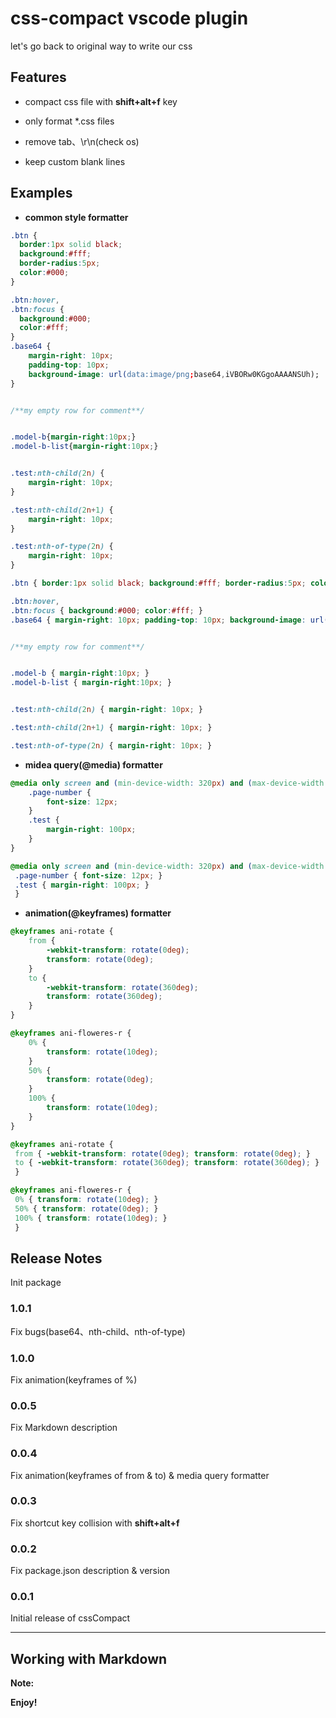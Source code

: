 # css-compact vscode plugin

let's go back to original way to write our css

## Features

* compact css file with **shift+alt+f** key

* only format *.css files

* remove tab、\r\n(check os)

* keep custom blank lines

## Examples

* **common style formatter**

~~~ css
.btn {
  border:1px solid black;
  background:#fff;
  border-radius:5px;
  color:#000;
}

.btn:hover,
.btn:focus {
  background:#000;
  color:#fff;
}
.base64 {
    margin-right: 10px;
    padding-top: 10px;
    background-image: url(data:image/png;base64,iVBORw0KGgoAAAANSUh);
}


/**my empty row for comment**/


.model-b{margin-right:10px;}
.model-b-list{margin-right:10px;}


.test:nth-child(2n) {
    margin-right: 10px;
}

.test:nth-child(2n+1) {
    margin-right: 10px;
}

.test:nth-of-type(2n) {
    margin-right: 10px;
}
~~~

~~~ css
.btn { border:1px solid black; background:#fff; border-radius:5px; color:#000; } 

.btn:hover,
.btn:focus { background:#000; color:#fff; } 
.base64 { margin-right: 10px; padding-top: 10px; background-image: url(data:image/png;base64,iVBORw0KGgoAAAANSUh); } 


/**my empty row for comment**/


.model-b { margin-right:10px; } 
.model-b-list { margin-right:10px; } 


.test:nth-child(2n) { margin-right: 10px; } 

.test:nth-child(2n+1) { margin-right: 10px; } 

.test:nth-of-type(2n) { margin-right: 10px; } 

~~~


* **midea query(@media) formatter**

~~~ css
@media only screen and (min-device-width: 320px) and (max-device-width: 480px) {
    .page-number {
        font-size: 12px;
    }
    .test {
        margin-right: 100px;
    }
}
~~~

~~~ css
@media only screen and (min-device-width: 320px) and (max-device-width: 480px){
 .page-number { font-size: 12px; } 
 .test { margin-right: 100px; } 
 }
~~~

* **animation(@keyframes) formatter**

~~~ css
@keyframes ani-rotate {
    from {
        -webkit-transform: rotate(0deg);
        transform: rotate(0deg);
    }
    to {
        -webkit-transform: rotate(360deg);
        transform: rotate(360deg);
    }
}

@keyframes ani-floweres-r {
    0% {
        transform: rotate(10deg);
    }
    50% {
        transform: rotate(0deg);
    }
    100% {
        transform: rotate(10deg);
    }
}
~~~

~~~ css
@keyframes ani-rotate { 
 from { -webkit-transform: rotate(0deg); transform: rotate(0deg); } 
 to { -webkit-transform: rotate(360deg); transform: rotate(360deg); } 
 }

@keyframes ani-floweres-r { 
 0% { transform: rotate(10deg); } 
 50% { transform: rotate(0deg); } 
 100% { transform: rotate(10deg); } 
 }
~~~


## Release Notes

Init package

### 1.0.1

Fix bugs(base64、nth-child、nth-of-type)

### 1.0.0

Fix animation(keyframes of %)

### 0.0.5

Fix Markdown description

### 0.0.4

Fix animation(keyframes of from & to) & media query formatter

### 0.0.3

Fix shortcut key collision with **shift+alt+f**

### 0.0.2

Fix package.json description & version

### 0.0.1

Initial release of cssCompact


-----------------------------------------------------------------------------------------------------------

## Working with Markdown

**Note:** 


**Enjoy!**